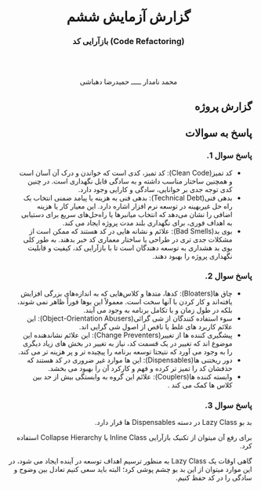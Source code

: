 <div align='center'>

# گزارش آزمایش ششم
### بازآرایی کد (Code Refactoring)

<br> 
<br> 

محمد نامدار  ـــــ  حمیدرضا دهباشی

</div>

<div dir='rtl' align='right'>

## گزارش پروژه


## پاسخ به سوالات

<div dir='rtl'>

### پاسخ سوال 1.
 - کد تمیز(Clean Code):
  کد تمیز، کدی است که خواندن و درک آن آسان است
  و همچنین ساختار مناسب داشته و به سادگی قابل نگهداری است. در چنین کدی توجه جدی بر خوانایی، سادگی و کارایی وجود دارد.
 - بدهی فنی(Technical Debt):
 بدهی فنی به هزینه یا پیامد ضمنی انتخاب یک راه حل غیربهینه در توسعه نرم افزار اشاره دارد. 
 این معیار کار یا هزینه اضافی را نشان می‌دهد که انتخاب میانبرها یا راه‌حل‌های سریع برای دستیابی به اهداف فوری، برای نگهداری بلند مدت پروژه ایجاد می کند.
 - بوی بد(Bad Smells):
  علائم و نشانه هایی در کد هستند که ممکن است از مشکلات جدی تری در طراحی یا ساختار معماری کد خبر بدهند. به طور کلی بوی بد هشداری به توسعه دهندگان است تا با بازآرایی کد، کیفیت و قابلیت نگهداری پروژه را بهبود دهند.

### پاسخ سوال 2.


- چاق ها(Bloaters):
کدها، متدها و کلاس‌هایی که به اندازه‌های بزرگی افزایش یافته‌اند و کار کردن با آنها سخت است. معمولاً این بوها فوراً ظاهر نمی شوند، بلکه در طول زمان و با تکامل برنامه به وجود می آیند.
- سوء استفاده کنندگان از شی گرائی(Object-Orientation Abusers):
این علائم کاربرد های غلط یا ناقص از اصول شی گرایی اند.
- پیشگیری کننده ها از تغییر(Change Preventers):
این علائم نشاندهنده این موضوع اند که تغییر در یک قسمت کد، نیاز به تغییر در بخش های زیاد دیگری را به وجود می آورد که نتیجتا توسعه برنامه را پیچیده تر و پر هزینه تر می 
کند.
- دور ریختنی ها(Dispensables):
این ها موارد غیر ضروری در کد هستند که حذفشان کد را تمیز تر کرده و فهم و کارکرد آن را بهبود می بخشد.
- وابسته کننده ها(Couplers):
علائم این گروه به وابستگی بیش از حد بین کلاس ها کمک می کند .
<!-- یا نشان می دهد که اگر جفت با تفویض بیش از حد جایگزین شود چه اتفاقی می افتد. -->


### پاسخ سوال 3.

بد بو Lazy Class در دسته Dispensables
 ها قرار دارد.

برای رفع آن میتوان از تکنیک بازآرایی‌ 
Inline Class
یا Collapse Hierarchy
 استفاده کرد.

 گاهی اوقات یک Lazy Class
  به منظور ترسیم اهداف توسعه در آینده ایجاد می شود، 
  در این موارد میتوان از این بد بو چشم پوشی کرد؛ البته باید سعی کنیم تعادل بین وضوح و سادگی را در کد حفظ کنیم.

</div>